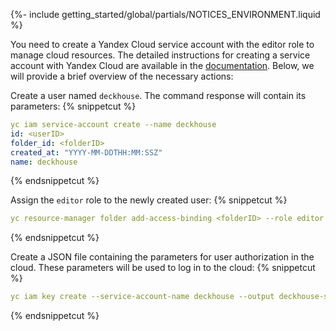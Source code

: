 {%- include getting_started/global/partials/NOTICES_ENVIRONMENT.liquid %}

You need to create a Yandex Cloud service account with the editor role to manage cloud resources. The detailed instructions for creating a service account with Yandex Cloud are available in the [documentation](/products/kubernetes-platform/documentation/v1/modules/030-cloud-provider-yandex/environment.html). Below, we will provide a brief overview of the necessary actions:

Create a user named `deckhouse`. The command response will contain its parameters:
{% snippetcut %}
```yaml
yc iam service-account create --name deckhouse
id: <userID>
folder_id: <folderID>
created_at: "YYYY-MM-DDTHH:MM:SSZ"
name: deckhouse
```
{% endsnippetcut %}

Assign the `editor` role to the newly created user:
{% snippetcut %}
```yaml
yc resource-manager folder add-access-binding <folderID> --role editor --subject serviceAccount:<userID>
```
{% endsnippetcut %}

Create a JSON file containing the parameters for user authorization in the cloud. These parameters will be used to log in to the cloud:
{% snippetcut %}
```yaml
yc iam key create --service-account-name deckhouse --output deckhouse-sa-key.json
```
{% endsnippetcut %}
